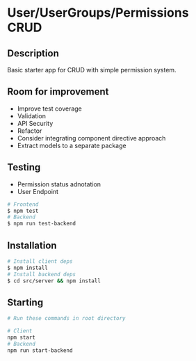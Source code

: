 # User/UserGroups/Permissions CRUD

## Description
Basic starter app for CRUD with simple permission system.

## Room for improvement
- Improve test coverage
- Validation
- API Security
- Refactor
- Consider integrating component directive approach
- Extract models to a separate package

## Testing
- Permission status adnotation
- User Endpoint

```bash
# Frontend
$ npm test
# Backend
$ npm run test-backend
```

## Installation

```bash
# Install client deps
$ npm install
# Install backend deps
$ cd src/server && npm install
```

## Starting
```bash
# Run these commands in root directory

# Client
npm start
# Backend
npm run start-backend
```
